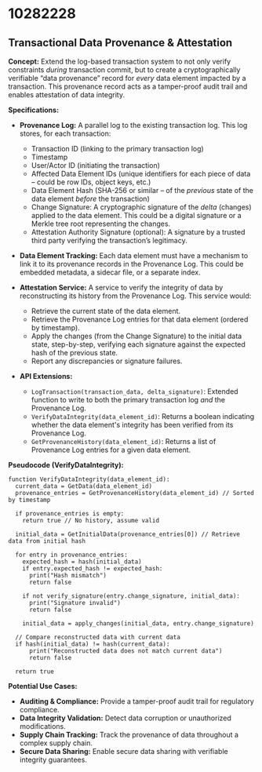 # 10282228

## Transactional Data Provenance & Attestation

**Concept:** Extend the log-based transaction system to not only verify constraints *during* transaction commit, but to create a cryptographically verifiable “data provenance” record for *every* data element impacted by a transaction. This provenance record acts as a tamper-proof audit trail and enables attestation of data integrity.

**Specifications:**

*   **Provenance Log:** A parallel log to the existing transaction log.  This log stores, for each transaction:
    *   Transaction ID (linking to the primary transaction log)
    *   Timestamp
    *   User/Actor ID (initiating the transaction)
    *   Affected Data Element IDs (unique identifiers for each piece of data – could be row IDs, object keys, etc.)
    *   Data Element Hash (SHA-256 or similar – of the *previous* state of the data element *before* the transaction)
    *   Change Signature:  A cryptographic signature of the *delta* (changes) applied to the data element. This could be a digital signature or a Merkle tree root representing the changes.
    *   Attestation Authority Signature (optional):  A signature by a trusted third party verifying the transaction’s legitimacy.

*   **Data Element Tracking:** Each data element must have a mechanism to link it to its provenance records in the Provenance Log. This could be embedded metadata, a sidecar file, or a separate index.

*   **Attestation Service:** A service to verify the integrity of data by reconstructing its history from the Provenance Log. This service would:
    *   Retrieve the current state of the data element.
    *   Retrieve the Provenance Log entries for that data element (ordered by timestamp).
    *   Apply the changes (from the Change Signature) to the initial data state, step-by-step, verifying each signature against the expected hash of the previous state.
    *   Report any discrepancies or signature failures.

*   **API Extensions:**
    *   `LogTransaction(transaction_data, delta_signature)`:  Extended function to write to both the primary transaction log *and* the Provenance Log.
    *   `VerifyDataIntegrity(data_element_id)`:  Returns a boolean indicating whether the data element's integrity has been verified from its Provenance Log.
    *   `GetProvenanceHistory(data_element_id)`:  Returns a list of Provenance Log entries for a given data element.

**Pseudocode (VerifyDataIntegrity):**

```
function VerifyDataIntegrity(data_element_id):
  current_data = GetData(data_element_id)
  provenance_entries = GetProvenanceHistory(data_element_id) // Sorted by timestamp

  if provenance_entries is empty:
    return true // No history, assume valid

  initial_data = GetInitialData(provenance_entries[0]) // Retrieve data from initial hash

  for entry in provenance_entries:
    expected_hash = hash(initial_data)
    if entry.expected_hash != expected_hash:
      print("Hash mismatch")
      return false

    if not verify_signature(entry.change_signature, initial_data):
      print("Signature invalid")
      return false

    initial_data = apply_changes(initial_data, entry.change_signature)

  // Compare reconstructed data with current data
  if hash(initial_data) != hash(current_data):
      print("Reconstructed data does not match current data")
      return false

  return true
```

**Potential Use Cases:**

*   **Auditing & Compliance:**  Provide a tamper-proof audit trail for regulatory compliance.
*   **Data Integrity Validation:**  Detect data corruption or unauthorized modifications.
*   **Supply Chain Tracking:**  Track the provenance of data throughout a complex supply chain.
*   **Secure Data Sharing:**  Enable secure data sharing with verifiable integrity guarantees.